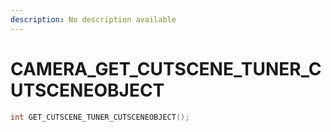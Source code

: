 ```yaml
---
description: No description available 
---
```


# CAMERA\_GET_CUTSCENE_TUNER_CUTSCENEOBJECT

```cpp
int GET_CUTSCENE_TUNER_CUTSCENEOBJECT();
```